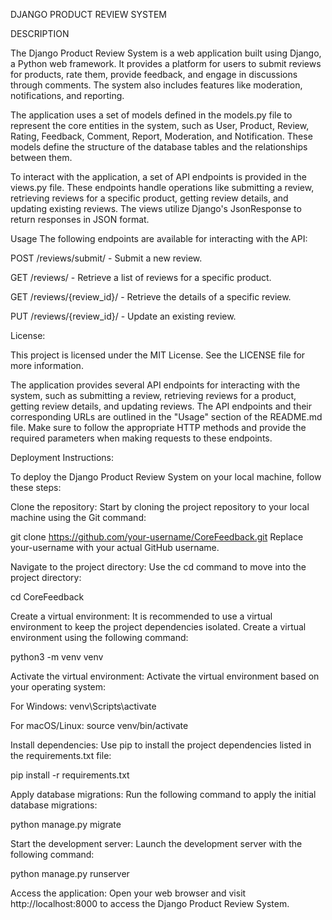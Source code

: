 DJANGO PRODUCT REVIEW SYSTEM

DESCRIPTION

 The Django Product Review System is a web application built using Django, a Python web framework. It provides a platform for users to submit reviews for products, rate them, provide feedback, and engage in discussions through comments. The system also includes features like moderation, notifications, and reporting.

The application uses a set of models defined in the models.py file to represent the core entities in the system, such as User, Product, Review, Rating, Feedback, Comment, Report, Moderation, and Notification. These models define the structure of the database tables and the relationships between them.

To interact with the application, a set of API endpoints is provided in the views.py file. These endpoints handle operations like submitting a review, retrieving reviews for a specific product, getting review details, and updating existing reviews. The views utilize Django's JsonResponse to return responses in JSON format.

Usage
The following endpoints are available for interacting with the API:

POST /reviews/submit/ - Submit a new review.

GET /reviews/ - Retrieve a list of reviews for a specific product.

GET /reviews/{review_id}/ - Retrieve the details of a specific review.

PUT /reviews/{review_id}/ - Update an existing review.

License:

This project is licensed under the MIT License. See the LICENSE file for more information.

The application provides several API endpoints for interacting with the system, such as submitting a review, retrieving reviews for a product, getting review details, and updating reviews. The API endpoints and their corresponding URLs are outlined in the "Usage" section of the README.md file. Make sure to follow the appropriate HTTP methods and provide the required parameters when making requests to these endpoints.

Deployment Instructions:

To deploy the Django Product Review System on your local machine, follow these steps:

Clone the repository:
Start by cloning the project repository to your local machine using the Git command:

git clone https://github.com/your-username/CoreFeedback.git
Replace your-username with your actual GitHub username.

Navigate to the project directory: Use the cd command to move into the project directory:

cd CoreFeedback

Create a virtual environment: It is recommended to use a virtual environment to keep the project dependencies isolated. Create a virtual environment using the following command:

python3 -m venv venv

Activate the virtual environment: Activate the virtual environment based on your operating system:

For Windows:
venv\Scripts\activate

For macOS/Linux:
source venv/bin/activate

Install dependencies: Use pip to install the project dependencies listed in the requirements.txt file:

pip install -r requirements.txt

Apply database migrations: Run the following command to apply the initial database migrations:

python manage.py migrate

Start the development server: Launch the development server with the following command:

python manage.py runserver

Access the application: Open your web browser and visit http://localhost:8000 to access the Django Product Review System.
